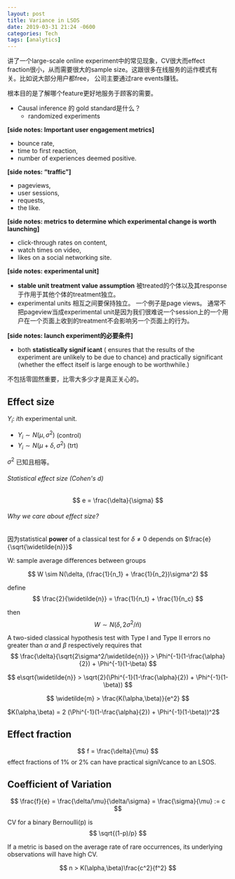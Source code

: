 ```yaml
---
layout: post
title: Variance in LSOS
date: 2019-03-31 21:24 -0600
categories: Tech
tags: [analytics]
---
```


讲了一个large-scale online experiment中的常见现象，CV很大而effect fraction很小，从而需要很大的sample size。这跟很多在线服务的运作模式有关。比如说大部分用户都free， 公司主要通过rare events赚钱。


根本目的是了解哪个feature更好地服务于顾客的需要。

- Causal inference 的 gold standard是什么？
  * randomized experiments

 **[side notes: Important user engagement metrics]**
 - bounce rate,
 - time to first reaction,
 - number of experiences deemed positive.

 **[side notes: “traffic”]**
 - pageviews,
 - user sessions,
 - requests,
 - the like.

 **[side notes: metrics to determine which experimental change is worth launching]**

 - click-through rates on content,
 - watch times on video,
 - likes on a social networking site.

 **[side notes: experimental unit]**

- **stable unit treatment value assumption**
被treated的个体以及其response于作用于其他个体的treatment独立。
- experimental units 相互之间要保持独立。 一个例子是page views。 通常不把pageview当成experimental unit是因为我们很难说一个session上的一个用户在一个页面上收到的treatment不会影响另一个页面上的行为。

**[side notes: launch experiment的必要条件]**
- both **statistically signif icant** ( ensures that the results of the experiment are unlikely to be due to chance) and practically significant (whether the effect itself is large enough to be worthwhile.)

不包括零固然重要，比零大多少才是真正关心的。

## Effect size

$Y_i$: $i$th experimental unit.
- $Y_i \sim N(\mu,\sigma^2)$ (control)
- $Y_i \sim N(\mu+\delta,\sigma^2)$ (trt)

$\sigma^2$ 已知且相等。

###### Statistical effect size (Cohen's d)
$$
e = \frac{\delta}{\sigma}
$$

###### Why we care about effect size?

因为statistical **power** of a classical test for $\delta \not= 0$ depends on $\frac{e}{\sqrt{\widetilde{n}}}$

W: sample average differences between groups

$$
W \sim N(\delta, (\frac{1}{n_1} + \frac{1}{n_2})\sigma^2)
$$

define
$$
\frac{2}{\widetilde{n}} = \frac{1}{n_t}  + \frac{1}{n_c}
$$

then
$$
W \sim N(\delta, 2\sigma^2/\widetilde{n})
$$

 A two-sided classical hypothesis test with Type I and Type II errors no greater than $\alpha$ and $\beta$ respectively requires that
$$
\frac{\delta}{\sqrt{2\sigma^2/\widetilde{n}}} > \Phi^{-1}(1-\frac{\alpha}{2}) + \Phi^{-1}(1-\beta)
$$

$$
e\sqrt{\widetilde{n}} > \sqrt{2}(\Phi^{-1}(1-\frac{\alpha}{2}) + \Phi^{-1}(1-\beta))
$$

$$
\widetilde{m} > \frac{K(\alpha,\beta)}{e^2}
$$

$K(\alpha,\beta) = 2 (\Phi^{-1}(1-\frac{\alpha}{2}) + \Phi^{-1}(1-\beta))^2$

## Effect fraction
$$
f = \frac{\delta}{\mu}
$$
effect fractions of 1% or 2% can have practical signiVcance to an LSOS.

## Coefficient of Variation

$$
\frac{f}{e} = \frac{\delta/\mu}{\delta/\sigma} = \frac{\sigma}{\mu} := c
$$

CV for a binary Bernoulli(p) is
$$
\sqrt{(1-p)/p}
$$

If a metric is based on the average rate of rare occurrences, its underlying observations
will have high CV.

$$
n > K(\alpha,\beta)\frac{c^2}{f^2}
$$

